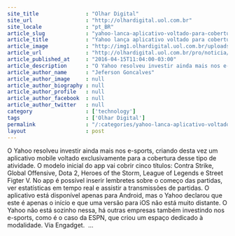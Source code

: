 ```yaml
---
site_title               : "Olhar Digital"
site_url                 : "http://olhardigital.uol.com.br"
site_locale              : "pt_BR"
article_slug             : "yahoo-lanca-aplicativo-voltado-para-cobertura-de-e-sports"
article_title            : "Yahoo lança aplicativo voltado para cobertura de e-sports"
article_image            : "http://img1.olhardigital.uol.com.br/uploads/acervo_imagens/2014/04/20140425203929_660_420.jpg"
article_url              : "http://olhardigital.uol.com.br/pro/noticia/yahoo-lanca-app-mobile-voltado-para-cobertura-de-e-sports/57261"
article_published_at     : "2016-04-15T11:04:00-03:00"
article_description      : "O Yahoo resolveu investir ainda mais nos e-sports, criando desta vez um aplicativo mobile voltado exclusivamente para a cobertura desse tipo de atividade. O modelo inicial do app vai cobrir cinco títulos: Contra Strike, Global Offensive, Dota 2, Heroes of the Storm, League of Legends e Street Figter V. No app é possível inserir lembretes sobre o começo das partidas, ver estatísticas em tempo real e assistir a transmissões de partidas. O aplicativo está disponível apenas para Android, mas o Yahoo declarou que este é apenas o início e que uma versão para iOS não está muito distante. O Yahoo não está sozinho nessa, há outras empresas também investindo nos e-sports, como é o caso da ESPN, que criou um espaço dedicado à modalidade. Via Engadget.  ..."
article_author_name      : "Jeferson Goncalves"
article_author_image     : null
article_author_biography : null
article_author_profile   : null
article_author_facebook  : null
article_author_twitter   : null
category                 : ['technology']
tags                     : ['Olhar Digital']
permalink                : "/:categories/yahoo-lanca-aplicativo-voltado-para-cobertura-de-e-sports/"
layout                   : post
---
```


O Yahoo resolveu investir ainda mais nos e-sports, criando desta vez um aplicativo mobile voltado exclusivamente para a cobertura desse tipo de atividade. O modelo inicial do app vai cobrir cinco títulos: Contra Strike, Global Offensive, Dota 2, Heroes of the Storm, League of Legends e Street Figter V. No app é possível inserir lembretes sobre o começo das partidas, ver estatísticas em tempo real e assistir a transmissões de partidas. O aplicativo está disponível apenas para Android, mas o Yahoo declarou que este é apenas o início e que uma versão para iOS não está muito distante. O Yahoo não está sozinho nessa, há outras empresas também investindo nos e-sports, como é o caso da ESPN, que criou um espaço dedicado à modalidade. Via Engadget.  ...
